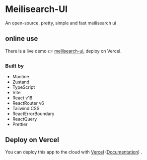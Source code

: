 # Meilisearch-UI

An open-source, pretty, simple and fast meilisearch ui

## online use

There is a live demo 👉 [meilisearch-ui](//meilisearch-ui.lrvinye.me), deploy on Vercel.

### Built by

- Mantine
- Zustand
- TypeScript
- Vite
- React v18
- ReactRouter v6
- Tailwind CSS
- ReactErrorBoundary
- ReactQuery
- Prettier

## Deploy on Vercel

You can deploy this app to the cloud
with [Vercel](https://vercel.com?utm_source=github&utm_medium=readme) ([Documentation](https://nextjs.org/docs/deployment))
.
